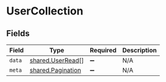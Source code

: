 # UserCollection


## Fields

| Field                                                         | Type                                                          | Required                                                      | Description                                                   |
| ------------------------------------------------------------- | ------------------------------------------------------------- | ------------------------------------------------------------- | ------------------------------------------------------------- |
| `data`                                                        | [shared.UserRead](../../../sdk/models/shared/userread.md)[]   | :heavy_minus_sign:                                            | N/A                                                           |
| `meta`                                                        | [shared.Pagination](../../../sdk/models/shared/pagination.md) | :heavy_minus_sign:                                            | N/A                                                           |